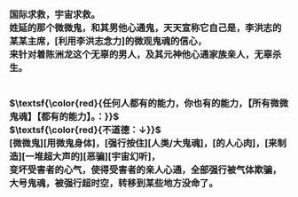 <h3>
<br>国际求救，宇宙求救。
<br>姓延的那个微微鬼，和其男他心通鬼，天天宣称它自己是，李洪志的某某主席，[利用李洪志念力]的微观鬼魂的信心，
<br>来针对着陈洲龙这个无辜的男人，及其元神他心通家族亲人，无辜杀生。
<br>
<br>
<br>$\textsf{\color{red}{任何人都有的能力，你也有的能力，【所有微微鬼魂】【都有的能力】。：}}$
<br>$\textsf{\color{red}{不道德：↓}}$
<br>[微微鬼][用微鬼身体]，[强行按住][人类/大鬼魂]，[的人心肉]，[来制造][一堆超大声的][恶骗][宇宙幻听]，
<br>变坏受害者的心气，使得受害者的亲人心通，全部强行被气体欺骗，
<br>大号鬼魂，被强行超时空，转移到某些地方没命了。
</h3>
